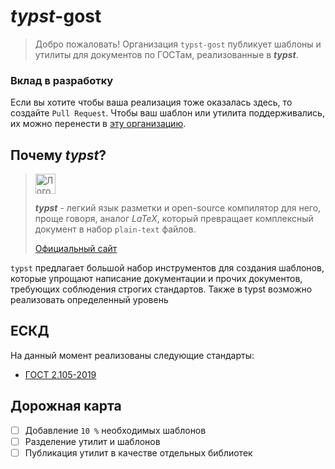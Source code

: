 # *typst*-gost
> Добро пожаловать! Организация `typst-gost` публикует шаблоны и утилиты для документов по ГОСТам, реализованные в ***typst***. 

### Вклад в разработку
Если вы хотите чтобы ваша реализация тоже оказалась здесь, то создайте `Pull Request`. 
Чтобы ваш шаблон или утилита поддерживались, их можно перенести в [эту организацию](https://github.com/typst-gost).

## Почему *typst*?

<blockquote>
  <img src="https://github.com/typst-gost/.github/assets/74786850/b83cce05-7b59-4ba6-a528-a724ffb481cb" alt="Логотип Typst" height="32">

  ***typst*** - легкий язык разметки и open-source компилятор для него, проще говоря, аналог $LaTeX$, который превращает комплексный документ в набор `plain-text` файлов.

  [Официальный сайт](https://typst.app)
</blockquote>

`typst` предлагает большой набор инструментов для создания шаблонов, 
которые упрощают написание документации и прочих документов, 
требующих соблюдения строгих стандартов. Также в typst возможно реализовать определенный уровень 

## ЕСКД
На данный момент реализованы следующие стандарты:

- [ГОСТ 2.105-2019](https://github.com/typst-gost/2.105-2019)

## Дорожная карта
- [ ] Добавление `10 %` необходимых шаблонов
- [ ] Разделение утилит и шаблонов
- [ ] Публикация утилит в качестве отдельных библиотек
